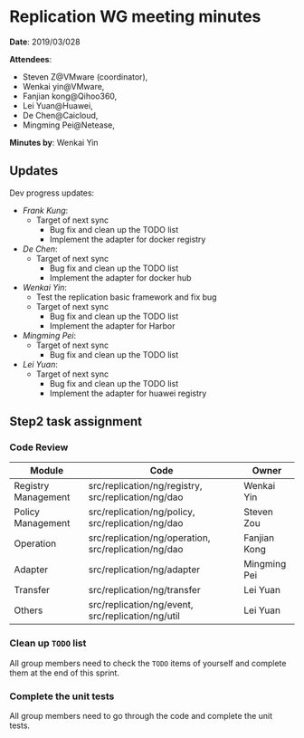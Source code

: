 # Replication WG meeting minutes

**Date**: 2019/03/028

**Attendees**:

* Steven Z@VMware (coordinator),
* Wenkai yin@VMware,
* Fanjian kong@Qihoo360,
* Lei Yuan@Huawei,
* De Chen@Caicloud,
* Mingming Pei@Netease,

**Minutes by**: Wenkai Yin

## Updates

Dev progress updates:

* _Frank Kung_:
  * Target of next sync
    * Bug fix and clean up the TODO list
    * Implement the adapter for docker registry
* _De Chen_:
  * Target of next sync
    * Bug fix and clean up the TODO list
    * Implement the adapter for docker hub
* _Wenkai Yin_:
  * Test the replication basic framework and fix bug
  * Target of next sync
    * Bug fix and clean up the TODO list
    * Implement the adapter for Harbor
* _Mingming Pei_:
  * Target of next sync
    * Bug fix and clean up the TODO list
* _Lei Yuan_:
  * Target of next sync
    * Bug fix and clean up the TODO list
    * Implement the adapter for huawei registry

## Step2 task assignment 

### Code Review

| Module | Code | Owner |
|--------------|-----------------|--------------------------------------------------|
| Registry Management| src/replication/ng/registry, src/replication/ng/dao |Wenkai Yin|
| Policy Management| src/replication/ng/policy, src/replication/ng/dao |Steven Zou|
| Operation| src/replication/ng/operation, src/replication/ng/dao |Fanjian Kong|
| Adapter| src/replication/ng/adapter | Mingming Pei |
| Transfer| src/replication/ng/transfer | Lei Yuan |
| Others| src/replication/ng/event, src/replication/ng/util | Lei Yuan |

### Clean up `TODO` list
All group members need to check the `TODO` items of yourself and complete them at the end of this sprint.

### Complete the unit tests
All group members need to go through the code and complete the unit tests.
